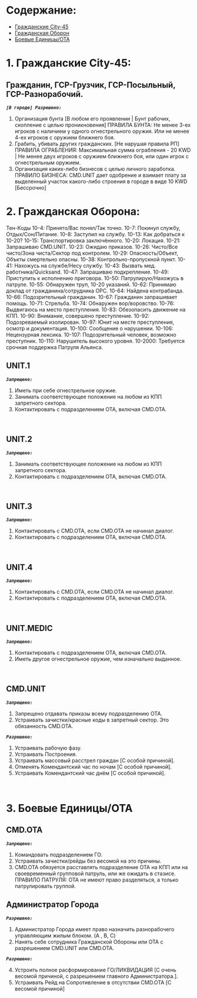 # Содержание:
* [Гражданские City-45](#CITIZENRULES)
* [Гражданская Оборон](#CP)
* [Боевые Единицы/ОТА](#OTA)

<a name="CITIZENRULES"></a>
# 1. Гражданские City-45: 
## Гражданин, ГСР-Грузчик, ГСР-Посыльный, ГСР-Разнорабочий.

_**`[В городе] Разрешено:`**_
1. Организация бунта [В любом его проявлении | Бунт рабочих, скопление с целью проникновения] ПРАВИЛА БУНТА: Не менее 3-ех игроков с наличием у одного огнестрельного оружия. Или не менее 4-ех игроков с оружием ближнего боя.
2. Грабить, убивать других гражданских. [Не нарушая правила РП] ПРАВИЛА ОГРАБЛЕНИЯ: Максимальная сумма ограбления - 20 KWD | Не менее двух игроков с оружием ближнего боя, или один игрок с огнестрельным оружием.
3. Организация каких-либо бизнесов с целью личного заработка. ПРАВИЛО БИЗНЕСА: CMD.UNIT дает одобрение и взимает плату за выделенный участок какого-либо строения в городе в виде 10 KWD [Бессрочно]
 
<a name="CP"></a>
# 2. Гражданская Оборона: 

Тен-Коды
10-4: Принято/Вас понял/Так точно.
10-7: Покинул службу, Отдых/Сон/Питание.
10-8: Заступил на службу.
10-13: Как добраться к 10-20?
10-15: Транспортировка заключённого.
10-20: Локация.
10-21: Запрашиваю CMD.UNIT.
10-23: Ожидаю приказов.
10-26: Чисто/Все чисто/Зона чиста/Сектор под контролем.
10-29: Опасность/Объект, Объкты смертельно опасны.
10-38: Контрольно-пропускной пункт.
10-41: Нахожусь на службе/Несу службу.
10-43: Вызвать мед. работника/Quicksand.
10-47: Запрашиваю подкрепление.
10-49: Приступить к исполнению приговора.
10-50: Патрулирую/Нахожусь в патруле.
10-55: Обнаружен труп, 10-20 указаний.
10-62: Принимаю доклад от гражданина/сотрудника ОРС.
10-64: Найдена контрабанда.
10-66: Подозрительный гражданин.
10-67: Гражданин запрашивает помощь.
10-71: Стрельба.
10-74: Обнаружен вор/воровство.
10-76: Выдвигаюсь на место преступления.
10-83: Обезопасить движение на КПП.
10-90: Внимание, совершено преступление.
10-92: Подозреваемый изолирован.
10-97: Юнит на месте преступления, осмотр и документация.
10-100: Сообщение о нарушении.
10-106: Нецензурная лексика.
10-107: Подозрительный человек, возможно преступник.
10-110: Нарушитель высокого уровня.
10-2000: Требуется срочная поддержка Патруля Альянса.

## UNIT.1 
_**`Запрещено:`**_
1. Иметь при себе огнестрельное оружие.
2. Занимать соответствующее положение на любом из КПП запретного сектора.
3. Контактировать с подразделением OTA, включая CMD.OTA.
<br>

## UNIT.2 
_**`Запрещено:`**_
1. Занимать соответствующее положение на любом из КПП запретного сектора.
2. Контактировать с подразделением OTA, включая CMD.OTA.
<br>

## UNIT.3 
_**`Запрещено:`**_
1. Контактировать с CMD.OTA, если CMD.OTA не начинал диалог.
2. Контактировать с подразделением OTA, включая CMD.OTA.
<br>

## UNIT.4 
_**`Запрещено:`**_
1. Контактировать с CMD.OTA, если CMD.OTA не начинал диалог. 
2. Контактировать с подразделением OTA, включая CMD.OTA.
<br>

## UNIT.MEDIC 
_**`Запрещено:`**_
1. Контактировать с подразделением OTA, включая CMD.OTA.
2. Иметь другое огнестрельное оружие, чем изначально выданное.
<br>

## CMD.UNIT 
_**`Запрещено:`**_
1. Запрещено отдавать приказы всему подразделению OTA.
2. Устраивать зачистки/красные коды в запретный сектор. Это обязанность CMD.OTA.

_**`Разрешено:`**_
1. Устраивать рабочую фазу.
2. Устраивать Построения.
3. Устраивать массовый расстрел граждан [C особой причиной].
4. Отменять Комендантский час по ночам [C особой причиной].
5. Устраивать Комендантский час днём [C особой причиной].
<br>

<a name="OTA"></a>
# 3. Боевые Единицы/ОТА 

## CMD.OTA 
_**`Запрещено:`**_
1. Командовать подразделением ГО.
2. Устраивать зачистки/рейды без весомой на это причины.
3. CMD.OTA обязуется расставлять подразделение OTA на КПП или на своевременный групповой патруль, или же ожидать в стазисе. ПРАВИЛО ПАТРУЛЯ: ОТА не имеют право разделяться, а только патрулировать группой.

## Администратор Города
_**`Разрешено:`**_
1. Администратор Города имеет право назначить разнорабочего управляющим жилым блоком. (A , B, C)
2. Нанять себе сотрудника Гражданской Обороны или OTA с разрешением CMD.UNIT или CMD.OTA.


_**`Разрешено:`**_

4. Устроить полное расформирование ГО/ЛИКВИДАЦИЯ [С очень весомой причиной, с разрешением главного Администратора.].
5. Устраивать Рейд на Сопротивление в отсутствии CMD.OTA [С весомой причиной]
